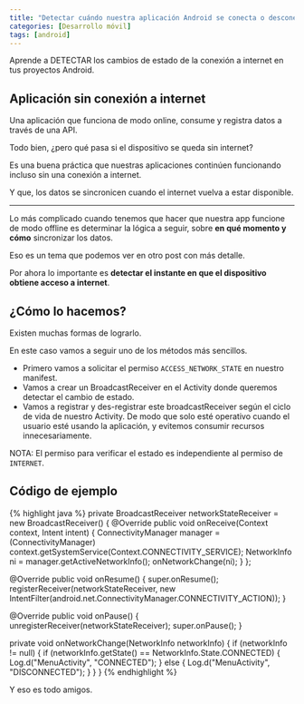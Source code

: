 ```yaml
---
title: "Detectar cuándo nuestra aplicación Android se conecta o desconecta de internet"
categories: [Desarrollo móvil]
tags: [android]
---
```


Aprende a DETECTAR los cambios de estado de la conexión a internet en tus proyectos Android.

Aplicación sin conexión a internet
---

Una aplicación que funciona de modo online, consume y registra datos a través de una API.

Todo bien, ¿pero qué pasa si el dispositivo se queda sin internet?

Es una buena práctica que nuestras aplicaciones continúen funcionando incluso sin una conexión a internet.

Y que, los datos se sincronicen cuando el internet vuelva a estar disponible.

___

Lo más complicado cuando tenemos que hacer que nuestra app funcione de modo offline es determinar la lógica a seguir, sobre **en qué momento y cómo** sincronizar los datos.

Eso es un tema que podemos ver en otro post con más detalle.

Por ahora lo importante es **detectar el instante en que el dispositivo obtiene acceso a internet**.

¿Cómo lo hacemos?
---

Existen muchas formas de lograrlo.

En este caso vamos a seguir uno de los métodos más sencillos.

- Primero vamos a solicitar el permiso ```ACCESS_NETWORK_STATE``` en nuestro manifest.
- Vamos a crear un BroadcastReceiver en el Activity donde queremos detectar el cambio de estado.
- Vamos a registrar y des-registrar este broadcastReceiver según el ciclo de vida de nuestro Activity. De modo que solo esté operativo cuando el usuario esté usando la aplicación, y evitemos consumir recursos innecesariamente.

NOTA: El permiso para verificar el estado es independiente al permiso de ```INTERNET```.

Código de ejemplo
---

{% highlight java %}
private BroadcastReceiver networkStateReceiver = new BroadcastReceiver() {
    @Override
    public void onReceive(Context context, Intent intent) {
        ConnectivityManager manager = (ConnectivityManager) context.getSystemService(Context.CONNECTIVITY_SERVICE);
        NetworkInfo ni = manager.getActiveNetworkInfo();
        onNetworkChange(ni);
    }
};

@Override
public void onResume() {
    super.onResume();
    registerReceiver(networkStateReceiver, new IntentFilter(android.net.ConnectivityManager.CONNECTIVITY_ACTION));
}

@Override
public void onPause() {
    unregisterReceiver(networkStateReceiver);
    super.onPause();
}

private void onNetworkChange(NetworkInfo networkInfo) {
    if (networkInfo != null) {
        if (networkInfo.getState() == NetworkInfo.State.CONNECTED) {
            Log.d("MenuActivity", "CONNECTED");
        } else {
            Log.d("MenuActivity", "DISCONNECTED");
        }
    }
}
{% endhighlight %}

Y eso es todo amigos.
